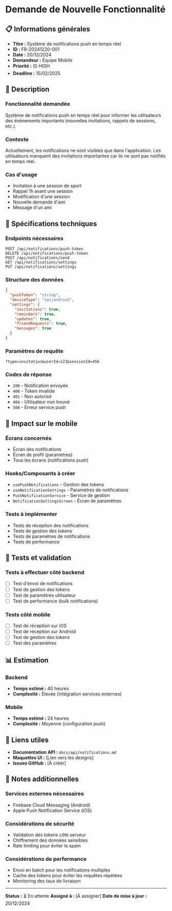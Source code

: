 # Demande de Nouvelle Fonctionnalité

## 📋 Informations générales

- **Titre :** Système de notifications push en temps réel
- **ID :** FR-20241220-001
- **Date :** 20/12/2024
- **Demandeur :** Équipe Mobile
- **Priorité :** 🟡 HIGH
- **Deadline :** 15/02/2025

## 🎯 Description

### Fonctionnalité demandée
Système de notifications push en temps réel pour informer les utilisateurs des événements importants (nouvelles invitations, rappels de sessions, etc.).

### Contexte
Actuellement, les notifications ne sont visibles que dans l'application. Les utilisateurs manquent des invitations importantes car ils ne sont pas notifiés en temps réel.

### Cas d'usage
- Invitation à une session de sport
- Rappel 1h avant une session
- Modification d'une session
- Nouvelle demande d'ami
- Message d'un ami

## 🔧 Spécifications techniques

### Endpoints nécessaires
```
POST /api/notifications/push-token
DELETE /api/notifications/push-token
POST /api/notifications/send
GET /api/notifications/settings
PUT /api/notifications/settings
```

### Structure des données
```json
{
  "pushToken": "string",
  "deviceType": "ios|android",
  "settings": {
    "invitations": true,
    "reminders": true,
    "updates": true,
    "friendRequests": true,
    "messages": true
  }
}
```

### Paramètres de requête
```
?type=invitation&userId=123&sessionId=456
```

### Codes de réponse
- `200` - Notification envoyée
- `400` - Token invalide
- `401` - Non autorisé
- `404` - Utilisateur non trouvé
- `500` - Erreur service push

## 📱 Impact sur le mobile

### Écrans concernés
- Écran des notifications
- Écran de profil (paramètres)
- Tous les écrans (notifications push)

### Hooks/Composants à créer
- `usePushNotifications` - Gestion des tokens
- `useNotificationSettings` - Paramètres de notifications
- `PushNotificationService` - Service de gestion
- `NotificationSettingsScreen` - Écran de paramètres

### Tests à implémenter
- Tests de réception des notifications
- Tests de gestion des tokens
- Tests de paramètres de notifications
- Tests de performance

## 🧪 Tests et validation

### Tests à effectuer côté backend
- [ ] Test d'envoi de notifications
- [ ] Test de gestion des tokens
- [ ] Test de paramètres utilisateur
- [ ] Test de performance (bulk notifications)

### Tests côté mobile
- [ ] Test de réception sur iOS
- [ ] Test de réception sur Android
- [ ] Test de gestion des tokens
- [ ] Test des paramètres

## 📊 Estimation

### Backend
- **Temps estimé :** 40 heures
- **Complexité :** Élevée (intégration services externes)

### Mobile
- **Temps estimé :** 24 heures
- **Complexité :** Moyenne (configuration push)

## 🔗 Liens utiles

- **Documentation API :** `docs/api/notifications.md`
- **Maquettes UI :** [Lien vers les designs]
- **Issues GitHub :** [À créer]

## 📝 Notes additionnelles

### Services externes nécessaires
- Firebase Cloud Messaging (Android)
- Apple Push Notification Service (iOS)

### Considérations de sécurité
- Validation des tokens côté serveur
- Chiffrement des données sensibles
- Rate limiting pour éviter le spam

### Considérations de performance
- Envoi en batch pour les notifications multiples
- Cache des tokens pour éviter les requêtes répétées
- Monitoring des taux de livraison

---

**Status :** ⏳ En attente
**Assigné à :** [À assigner]
**Date de mise à jour :** 20/12/2024 